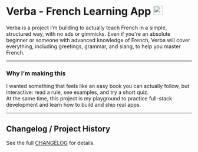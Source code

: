 # Verba - French Learning App <img src="https://flagcdn.com/fr.svg" width="25" alt="French Flag" />

Verba is a project I’m building to actually teach French in a simple, structured way, with no ads or gimmicks. 
Even if you're an absolute beginner or someone with advanced knowledge of French, Verba will cover everything, including greetings, grammar, and slang, to help you master French.

---

### Why I’m making this
I wanted something that feels like an easy book you can actually follow, but interactive: read a rule, see examples, and try a short quiz.  
At the same time, this project is my playground to practice full-stack development and learn how to build and ship real apps.  

---

## Changelog / Project History
See the full [CHANGELOG](./CHANGELOG.md) for details.

